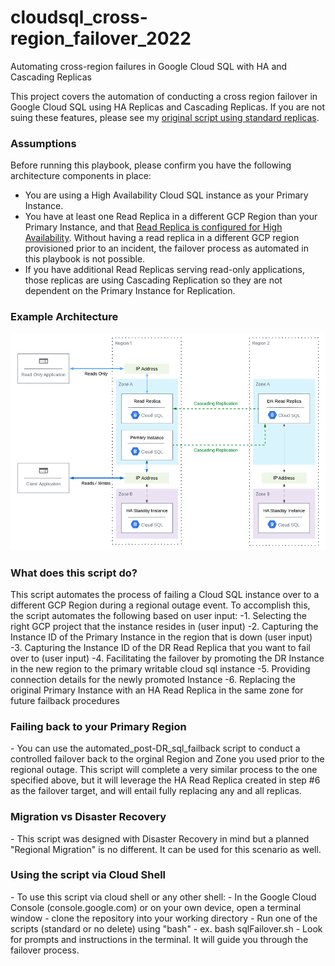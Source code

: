 # cloudsql_cross-region_failover_2022
Automating cross-region failures in Google Cloud SQL with HA and Cascading Replicas

This project covers the automation of conducting a cross region failover in Google Cloud SQL using HA Replicas and Cascading Replicas. If you are not suing these features, please see my <a href="https://github.com/wapfel20/cloudsql_cross-region_failover">original script using standard replicas</a>.

<h3>Assumptions</h3>

Before running this playbook, please confirm you have the following architecture components in place:
- You are using a High Availability Cloud SQL instance as your Primary Instance.
- You have at least one Read Replica in a different GCP Region than your Primary Instance, and that <a href="https://cloud.google.com/sql/docs/mysql/high-availability#read_replicas">Read Replica is configured for High Availability</a>. Without having a read replica in a different GCP region provisioned prior to an incident, the failover process as automated in this playbook is not possible.
- If you have additional Read Replicas serving read-only applications, those replicas are using Cascading Replication so they are not dependent on the Primary Instance for Replication.

<h3>Example Architecture</h3>
<img alt="PNG" src="https://github.com/wapfel20/cloudsql_cross-region_failover_2022/blob/main/ExampleArchitecture.png" />

<h3>What does this script do?</h3>
This script automates the process of failing a Cloud SQL instance over to a different GCP Region during a regional outage event. To accomplish this, the script automates the following based on user input:
 -1. Selecting the right GCP project that the instance resides in (user input)
 -2. Capturing the Instance ID of the Primary Instance in the region that is down (user input)
 -3. Capturing the Instance ID of the DR Read Replica that you want to fail over to (user input)
 -4. Facilitating the failover by promoting the DR Instance in the new region to the primary writable cloud sql instance
 -5. Providing connection details for the newly promoted Instance
 -6. Replacing the original Primary Instance with an HA Read Replica in the same zone for future failback procedures
  
<h3>Failing back to your Primary Region</h3>
  - You can use the automated_post-DR_sql_failback script to conduct a controlled failover back to the orginal Region and Zone you used prior to the regional outage. This script will complete a very similar process to the one specified above, but it will leverage the HA Read Replica created in step #6 as the failover target, and will entail fully replacing any and all replicas.
  
<h3>Migration vs Disaster Recovery</h3>
  - This script was designed with Disaster Recovery in mind but a planned "Regional Migration" is no different. It can be used for this scenario as well.
  
<h3>Using the script via Cloud Shell</h3>
  - To use this script via cloud shell or any other shell:
    - In the Google Cloud Console (console.google.com) or on your own device, open a terminal window
    - clone the repository into your working directory
    - Run one of the scripts (standard or no delete) using "bash" - ex. bash sqlFailover.sh
    - Look for prompts and instructions in the terminal. It will guide you through the failover process.
